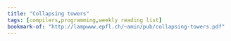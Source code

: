 ```yaml
---
title: "Collapsing towers"
tags: [compilers,programming,weekly reading list]
bookmark-of: "http://lampwww.epfl.ch/~amin/pub/collapsing-towers.pdf"
---
```

